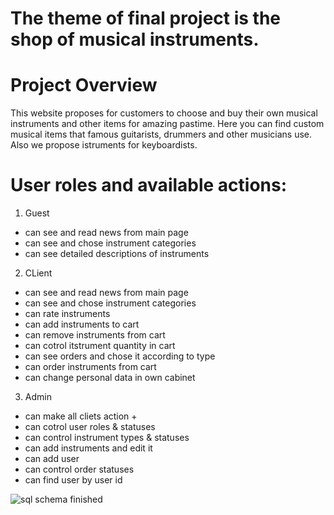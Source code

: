 # The theme of final project is the shop of musical instruments.

# Project Overview
This website proposes for customers to choose and buy their own musical instruments and other items for amazing pastime. Here you can find custom musical items that famous guitarists, drummers and other musicians use. Also we propose istruments for keyboardists.  

# User roles and available actions:
1. Guest
- can see and read news from main page
- can see and chose instrument categories
- can see detailed descriptions of instruments
2. CLient
- can see and read news from main page
- can see and chose instrument categories
- can rate instruments
- can add instruments to cart
- can remove instruments from cart
- can cotrol itstrument quantity in cart
- can see orders and chose it according to type
- can order instruments from cart
- can change personal data in own cabinet
3. Admin
- can make all cliets action + 
- can cotrol user roles & statuses
- can control instrument types & statuses
- can add instruments and edit it
- can add user
- can control order statuses
- can find user by user id

![sql schema finished](https://user-images.githubusercontent.com/82198612/130320259-2a9b78ef-ce6f-4e71-9f69-14cebd07dfa2.JPG)

